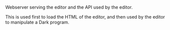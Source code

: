 Webserver serving the editor and the API used by the editor.

This is used first to load the HTML of the editor,
and then used by the editor to manipulate a Dark program.